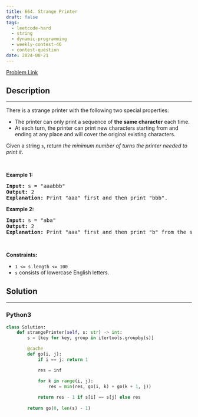 ```yaml
---
title: 664. Strange Printer
draft: false
tags: 
  - leetcode-hard
  - string
  - dynamic-programming
  - weekly-contest-46
  - contest-question
date: 2024-08-21
---
```


[Problem Link](https://leetcode.com/problems/strange-printer/)

## Description

---
<p>There is a strange printer with the following two special properties:</p>

<ul>
	<li>The printer can only print a sequence of <strong>the same character</strong> each time.</li>
	<li>At each turn, the printer can print new characters starting from and ending at any place and will cover the original existing characters.</li>
</ul>

<p>Given a string <code>s</code>, return <em>the minimum number of turns the printer needed to print it</em>.</p>

<p>&nbsp;</p>
<p><strong class="example">Example 1:</strong></p>

<pre>
<strong>Input:</strong> s = &quot;aaabbb&quot;
<strong>Output:</strong> 2
<strong>Explanation:</strong> Print &quot;aaa&quot; first and then print &quot;bbb&quot;.
</pre>

<p><strong class="example">Example 2:</strong></p>

<pre>
<strong>Input:</strong> s = &quot;aba&quot;
<strong>Output:</strong> 2
<strong>Explanation:</strong> Print &quot;aaa&quot; first and then print &quot;b&quot; from the second place of the string, which will cover the existing character &#39;a&#39;.
</pre>

<p>&nbsp;</p>
<p><strong>Constraints:</strong></p>

<ul>
	<li><code>1 &lt;= s.length &lt;= 100</code></li>
	<li><code>s</code> consists of lowercase English letters.</li>
</ul>


## Solution

---
### Python3
``` py title='strange-printer'
class Solution:
    def strangePrinter(self, s: str) -> int:
        s = [key for key, group in itertools.groupby(s)]

        @cache
        def go(i, j):
            if i == j: return 1

            res = inf

            for k in range(i, j):
                res = min(res, go(i, k) + go(k + 1, j))
            
            return res - 1 if s[i] == s[j] else res
        
        return go(0, len(s) - 1)


```

